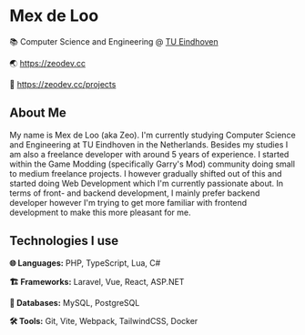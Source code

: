 # Mex de Loo
📚 Computer Science and Engineering @ [TU Eindhoven](https://tue.nl)

🌏 https://zeodev.cc

🚜 https://zeodev.cc/projects

## About Me
My name is Mex de Loo (aka Zeo). I'm currently studying Computer Science and Engineering at TU Eindhoven in the Netherlands. Besides my studies I am also a freelance developer with around 5 years of experience. I started within the Game Modding (specifically Garry's Mod) community doing small to medium freelance projects. I however gradually shifted out of this and started doing Web Development which I'm currently passionate about. In terms of front- and backend development, I mainly prefer backend developer however I'm trying to get more familiar with frontend development to make this more pleasant for me.

## Technologies I use
**🌐 Languages:** PHP, TypeScript, Lua, C#<br/>

**🏗️ Frameworks:** Laravel, Vue, React, ASP.NET<br/>

**📃 Databases:** MySQL, PostgreSQL<br/>

**🛠 Tools:** Git, Vite, Webpack, TailwindCSS, Docker<br/>
